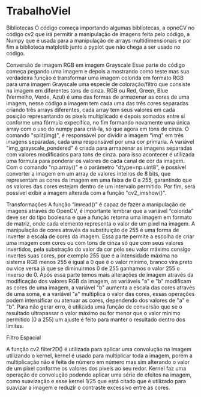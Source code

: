 # TrabalhoViel
Bibliotecas
	O código começa importando algumas bibliotecas, a opneCV no código cv2 que irá permitir a manipulação de imagens feita pelo código, a Numpy que é usada para a manipulação de arrays multidimensionais e por fim a biblioteca matplotib junto a pyplot que não chega a ser usado no código.

Conversão de imagem RGB em imagem Grayscale
	Esse parte do código começa pegando uma imagem e depois a mostrando como teste mas sua verdadeira função é transformar uma imagem colorida em formato RGB para uma imagem Grayscale uma especie de coloração/filtro que consiste na imagem em diferentes tons de cinza. RGB ou Red, Green, Blue (Vermelho, Verde, Azul) é uma das formas de armazenar as cores de uma imagem, nesse código a imagem tem cada uma das três cores separadas criando três arrays diferentes, cada array tem seus valores em cada posição represantando os pixels multiplicado e depois somados entre sí conforme uma fórmula expecífica, no fim formando novamente uma única array com o uso do numpy para criá-la, só que agora em tons de cinza.
	O comando "split(img)", é responsável por dividir a imagem "img" em três imagens separadas, cada uma responsável por uma cor primaria. A variável "img_grayscale_pondered" é criada para armazenar as imagens separadas com valores modificados para tons de cinza. para isso acontecer é utilizada uma fórmula para ponderar os valores de cada canal de cor da imagem. Com o comando "np.array()" e o parâmetro "dtype=np.uint8", é possível converter a imagem em um array de valores inteiros de 8 bits, que representam as cores da imagem em uma faixa de 0 a 255, garantindo que os valores das cores estejam dentro de um intervalo permitido. Por fim, será possível exibir a imagem alterada com a função "cv2_imshow()".

Transformações
	A função “imread()” é capaz de fazer a manipulação de imagens através do OpenCV, é importante lembrar que a variável “colorida” deve ser do tipo booleana e que a função retorna uma imagem em formato de matriz, onde cada elemento representa o valor de um pixel na imagem. A manipulação de cores através da substituição de 255 é uma forma de inverter a escala de cores da imagem. Essa parte permite a escolha de criar uma imagem com cores ou com tons de cinza só que com seus valores invertidos, pela substração do valor da cor pelo seu valor máximo consigo invertes suas cores, por exemplo 255 que é a intensidade máxima no sistema RGB menos 255 é igual a 0 que é o valor mínimo, branco vira preto ou vice versa já que se diminuirmos 0 de 255 ganhamos o valor 255 o inverso de 0.
	 Após essa parte temos mais alterações de imagem através da modificação dos valores RGB da imagem, as variáveis "a" e "b" modificam as cores de uma imagem, a variável "b" aumenta a escala das cores através de uma soma, e a variável "a" multiplica o valor das cores, essas operações podem intensificar ou atenuar as cores, dependendo dos valores de "a" e "b". Para não gerar erro, é utilizada uma função de conversão que  se o resultado ultrapassar o valor máximo ou for menor que o valor mínimo permitido (0 a 255) um ajuste é feito para manter o resultado dentro dos limites.


Filtro Espacial

A função cv2.filter2D() é utilizada para aplicar uma convolução na imagem utilizando o kernel, kernel é usado para multiplicar toda a imagem, porém a multiplicação não é feita de número em número mas sim alterando o valor de um pixel conforme os valores dos pixels ao seu redor. Kernel faz uma operação de convolução podendo aplicar uma série de efeitos na imagem, como suavização e esse kernel 1/25 que está citado que é utilizado para suavizar a imagem e reduzir o contraste excessivo entre as cores. 

